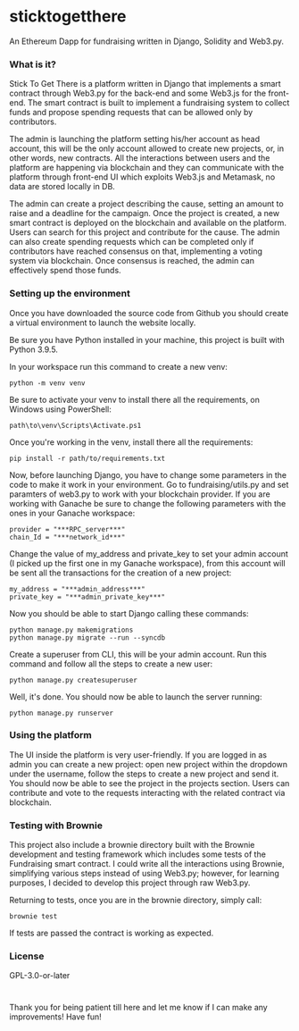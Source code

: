 # sticktogetthere
An Ethereum Dapp for fundraising written in Django, Solidity and Web3.py.

### What is it?
Stick To Get There is a platform written in Django that implements a smart contract through Web3.py for the back-end and some Web3.js for the front-end.
The smart contract is built to implement a fundraising system to collect funds and propose spending requests that can be allowed only by contributors.

The admin is launching the platform setting his/her account as head account, this will be the only account allowed to create new projects, or, in other words, new contracts.
All the interactions between users and the platform are happening via blockchain and they can communicate with the platform through front-end UI which exploits Web3.js and Metamask, no data are stored locally in DB.

The admin can create a project describing the cause, setting an amount to raise and a deadline for the campaign. Once the project is created, a new smart contract is deployed on the blockchain and available on the platform. Users can search for this project and contribute for the cause. The admin can also create spending requests which can be completed only if contributors have reached consensus on that, implementing a voting system via blockchain. Once consensus is reached, the admin can effectively spend those funds.

### Setting up the environment
Once you have downloaded the source code from Github you should create a virtual environment to launch the website locally. 

Be sure you have Python installed in your machine, this project is built with Python 3.9.5.

In your workspace run this command to create a new venv:

```
python -m venv venv
```

Be sure to activate your venv to install there all the requirements, on Windows using PowerShell:

```
path\to\venv\Scripts\Activate.ps1
```

Once you're working in the venv, install there all the requirements:

```
pip install -r path/to/requirements.txt
```

Now, before launching Django, you have to change some parameters in the code to make it work in your environment.
Go to fundraising/utils.py and set paramters of web3.py to work with your blockchain provider. If you are working with Ganache be sure to change the following parameters with the ones in your Ganache workspace:

```
provider = "***RPC_server***"
chain_Id = "***network_id***"
```

Change the value of my_address and private_key to set your admin account (I picked up the first one in my Ganache workspace), from this account will be sent all the transactions for the creation of a new project:

```
my_address = "***admin_address***"
private_key = "***admin_private_key***"
```

Now you should be able to start Django calling these commands:

```
python manage.py makemigrations
python manage.py migrate --run --syncdb
```

Create a superuser from CLI, this will be your admin account.
Run this command and follow all the steps to create a new user:

```
python manage.py createsuperuser
```

Well, it's done. You should now be able to launch the server running:

```
python manage.py runserver
```

### Using the platform

The UI inside the platform is very user-friendly. If you are logged in as admin you can create a new project: open new project within the dropdown under the username, follow the steps to create a new project and send it.
You should now be able to see the project in the projects section. Users can contribute and vote to the requests interacting with the related contract via blockchain.

### Testing with Brownie

This project also include a brownie directory built with the Brownie development and testing framework which includes some tests of the Fundraising smart contract. I could write all the interactions using Brownie, simplifying various steps instead of using Web3.py; however, for learning purposes, I decided to develop this project through raw Web3.py.

Returning to tests, once you are in the brownie directory, simply call:

```
brownie test
```
If tests are passed the contract is working as expected.

### License

GPL-3.0-or-later

#

Thank you for being patient till here and let me know if I can make any improvements! Have fun!

